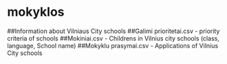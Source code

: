 # mokyklos
##Information about Vilniaus City schools
##Galimi prioritetai.csv - priority criteria of schools
##Mokiniai.csv - Childrens in Vilnius city schools (class, language, School name)
##Mokyklu prasymai.csv - Applications of Vilnius City schools
